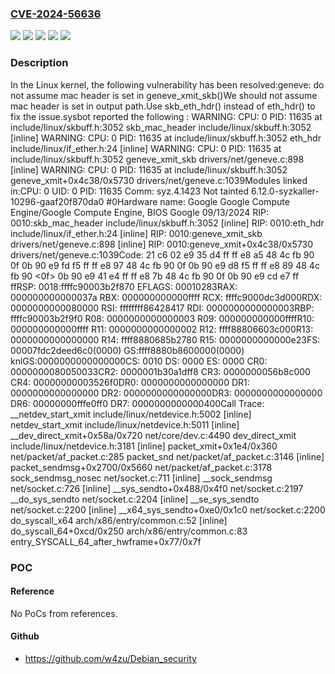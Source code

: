 ### [CVE-2024-56636](https://cve.mitre.org/cgi-bin/cvename.cgi?name=CVE-2024-56636)
![](https://img.shields.io/static/v1?label=Product&message=Linux&color=blue)
![](https://img.shields.io/static/v1?label=Version&message=&color=brightgreen)
![](https://img.shields.io/static/v1?label=Version&message=5.0%20&color=brightgreen)
![](https://img.shields.io/static/v1?label=Version&message=a025fb5f49ad38cf749753b16fcd031d0d678f2b%20&color=brightgreen)
![](https://img.shields.io/static/v1?label=Vulnerability&message=n%2Fa&color=blue)

### Description

In the Linux kernel, the following vulnerability has been resolved:geneve: do not assume mac header is set in geneve_xmit_skb()We should not assume mac header is set in output path.Use skb_eth_hdr() instead of eth_hdr() to fix the issue.sysbot reported the following : WARNING: CPU: 0 PID: 11635 at include/linux/skbuff.h:3052 skb_mac_header include/linux/skbuff.h:3052 [inline] WARNING: CPU: 0 PID: 11635 at include/linux/skbuff.h:3052 eth_hdr include/linux/if_ether.h:24 [inline] WARNING: CPU: 0 PID: 11635 at include/linux/skbuff.h:3052 geneve_xmit_skb drivers/net/geneve.c:898 [inline] WARNING: CPU: 0 PID: 11635 at include/linux/skbuff.h:3052 geneve_xmit+0x4c38/0x5730 drivers/net/geneve.c:1039Modules linked in:CPU: 0 UID: 0 PID: 11635 Comm: syz.4.1423 Not tainted 6.12.0-syzkaller-10296-gaaf20f870da0 #0Hardware name: Google Google Compute Engine/Google Compute Engine, BIOS Google 09/13/2024 RIP: 0010:skb_mac_header include/linux/skbuff.h:3052 [inline] RIP: 0010:eth_hdr include/linux/if_ether.h:24 [inline] RIP: 0010:geneve_xmit_skb drivers/net/geneve.c:898 [inline] RIP: 0010:geneve_xmit+0x4c38/0x5730 drivers/net/geneve.c:1039Code: 21 c6 02 e9 35 d4 ff ff e8 a5 48 4c fb 90 0f 0b 90 e9 fd f5 ff ff e8 97 48 4c fb 90 0f 0b 90 e9 d8 f5 ff ff e8 89 48 4c fb 90 <0f> 0b 90 e9 41 e4 ff ff e8 7b 48 4c fb 90 0f 0b 90 e9 cd e7 ff ffRSP: 0018:ffffc90003b2f870 EFLAGS: 00010283RAX: 000000000000037a RBX: 000000000000ffff RCX: ffffc9000dc3d000RDX: 0000000000080000 RSI: ffffffff86428417 RDI: 0000000000000003RBP: ffffc90003b2f9f0 R08: 0000000000000003 R09: 000000000000ffffR10: 000000000000ffff R11: 0000000000000002 R12: ffff88806603c000R13: 0000000000000000 R14: ffff8880685b2780 R15: 0000000000000e23FS:  00007fdc2deed6c0(0000) GS:ffff8880b8600000(0000) knlGS:0000000000000000CS:  0010 DS: 0000 ES: 0000 CR0: 0000000080050033CR2: 0000001b30a1dff8 CR3: 0000000056b8c000 CR4: 00000000003526f0DR0: 0000000000000000 DR1: 0000000000000000 DR2: 0000000000000000DR3: 0000000000000000 DR6: 00000000fffe0ff0 DR7: 0000000000000400Call Trace: <TASK>  __netdev_start_xmit include/linux/netdevice.h:5002 [inline]  netdev_start_xmit include/linux/netdevice.h:5011 [inline]  __dev_direct_xmit+0x58a/0x720 net/core/dev.c:4490  dev_direct_xmit include/linux/netdevice.h:3181 [inline]  packet_xmit+0x1e4/0x360 net/packet/af_packet.c:285  packet_snd net/packet/af_packet.c:3146 [inline]  packet_sendmsg+0x2700/0x5660 net/packet/af_packet.c:3178  sock_sendmsg_nosec net/socket.c:711 [inline]  __sock_sendmsg net/socket.c:726 [inline]  __sys_sendto+0x488/0x4f0 net/socket.c:2197  __do_sys_sendto net/socket.c:2204 [inline]  __se_sys_sendto net/socket.c:2200 [inline]  __x64_sys_sendto+0xe0/0x1c0 net/socket.c:2200  do_syscall_x64 arch/x86/entry/common.c:52 [inline]  do_syscall_64+0xcd/0x250 arch/x86/entry/common.c:83 entry_SYSCALL_64_after_hwframe+0x77/0x7f

### POC

#### Reference
No PoCs from references.

#### Github
- https://github.com/w4zu/Debian_security

